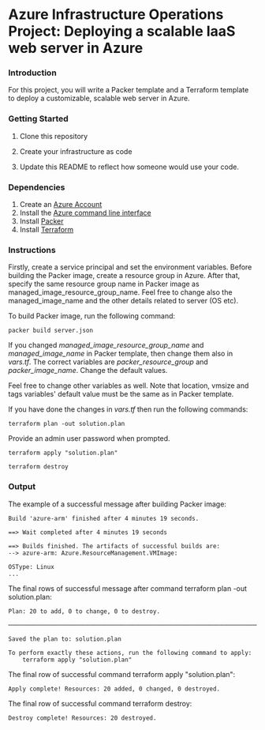 # Azure Infrastructure Operations Project: Deploying a scalable IaaS web server in Azure

### Introduction
For this project, you will write a Packer template and a Terraform template to deploy a customizable, scalable web server in Azure.

### Getting Started
1. Clone this repository

2. Create your infrastructure as code

3. Update this README to reflect how someone would use your code.

### Dependencies
1. Create an [Azure Account](https://portal.azure.com) 
2. Install the [Azure command line interface](https://docs.microsoft.com/en-us/cli/azure/install-azure-cli?view=azure-cli-latest)
3. Install [Packer](https://www.packer.io/downloads)
4. Install [Terraform](https://www.terraform.io/downloads.html)

### Instructions
Firstly, create a service principal and set the environment variables.
Before building the Packer image, create a resource group in Azure. After that, specify the same resource group name in Packer image as managed_image_resource_group_name. Feel free to change also the managed_image_name and the other details related to server (OS etc).

To build Packer image, run the following command: 
```
packer build server.json
```

If you changed *managed_image_resource_group_name* and *managed_image_name* in Packer template, then change them also in *vars.tf*. The correct variables are *packer_resource_group* and *packer_image_name*. Change the default values.

Feel free to change other variables as well. Note that location, vmsize and tags variables' default value must be the same as in Packer template.

If you have done the changes in *vars.tf* then run the following commands:
```
terraform plan -out solution.plan
```
Provide an admin user password when prompted.

```
terraform apply "solution.plan"
```
```
terraform destroy
```

### Output

The example of a successful message after building Packer image:
```
Build 'azure-arm' finished after 4 minutes 19 seconds.

==> Wait completed after 4 minutes 19 seconds

==> Builds finished. The artifacts of successful builds are:
--> azure-arm: Azure.ResourceManagement.VMImage:

OSType: Linux
...
```

The final rows of successful message after command terraform plan -out solution.plan:
```
Plan: 20 to add, 0 to change, 0 to destroy.

────────────────────────────────────────────────────────────────────────────────────────────────────────────────────────────────────────────────────────────────────────────────────────────────────────────────

Saved the plan to: solution.plan

To perform exactly these actions, run the following command to apply:
    terraform apply "solution.plan"
```

The final row of successful command terraform apply "solution.plan":
```
Apply complete! Resources: 20 added, 0 changed, 0 destroyed.
```
The final row of successful command terraform destroy:
```
Destroy complete! Resources: 20 destroyed.
```